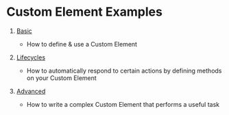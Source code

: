 # Custom Element Examples

1. [Basic](1-basic.html)
	- How to define & use a Custom Element

2. [Lifecycles](2-lifecycles.html)
	- How to automatically respond to certain actions by defining methods on your Custom Element

3. [Advanced](3-advanced.html)
	- How to write a complex Custom Element that performs a useful task
